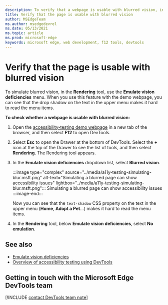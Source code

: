 ```yaml
---
description: To verify that a webpage is usable with blurred vision, in the Rendering tool, use the Emulate vision deficiencies dropdown list.
title: Verify that the page is usable with blurred vision
author: MSEdgeTeam
ms.author: msedgedevrel
ms.date: 05/13/2021
ms.topic: article
ms.prod: microsoft-edge
keywords: microsoft edge, web development, f12 tools, devtools
---
```

# Verify that the page is usable with blurred vision

<!-- Rendering tool: Emulate vision deficiencies: Blurred vision -->

To simulate blurred vision, in the **Rendering** tool, use the **Emulate vision deficiencies** menu.  When you use this feature with the demo webpage, you can see that the drop shadow on the text in the upper menu makes it hard to read the menu items.

**To check whether a webpage is usable with blurred vision:**

1.  Open the [accessibility-testing demo webpage][DevToolsA11yErrorsDemopage] in a new tab of the browser, and then select **F12** to open DevTools.

1.  Select **Esc** to open the Drawer at the bottom of DevTools.  Select the **+** icon at the top of the Drawer to see the list of tools, and then select **Rendering**.  The Rendering tool appears.

1.  In the **Emulate vision deficiencies** dropdown list, select **Blurred vision**.

    :::image type="complex" source="../media/a11y-testing-simulating-blur.msft.png" alt-text="Simulating a blurred page can show accessibility issues" lightbox="../media/a11y-testing-simulating-blur.msft.png":::
        Simulating a blurred page can show accessibility issues
    :::image-end:::

    Now you can see that the `text-shadow` CSS property on the text in the upper menu (**Home**, **Adopt a Pet**...) makes it hard to read the menu items.
    
1.  In the **Rendering** tool, below **Emulate vision deficiencies**, select **No emulation**.


## See also

*  [Emulate vision deficiencies](emulate-vision-deficiencies.md)
*  [Overview of accessibility testing using DevTools](accessibility-testing-in-devtools.md)


## Getting in touch with the Microsoft Edge DevTools team  

[!INCLUDE [contact DevTools team note](../includes/contact-devtools-team-note.md)]  


<!-- links -->
[DevToolsA11yErrorsDemopage]: https://microsoftedge.github.io/DevToolsSamples/a11y-testing/page-with-errors.html "Accessibility-testing demo webpage | GitHub"
